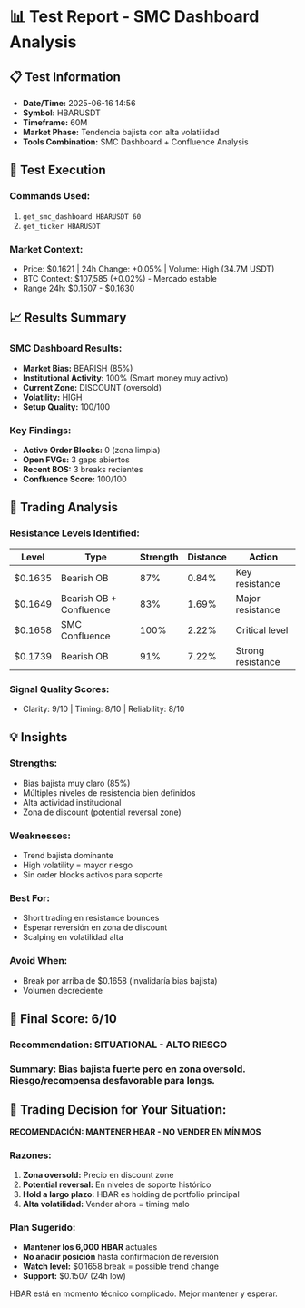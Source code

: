 # 📊 Test Report - SMC Dashboard Analysis

## 📋 Test Information
- **Date/Time:** 2025-06-16 14:56
- **Symbol:** HBARUSDT
- **Timeframe:** 60M
- **Market Phase:** Tendencia bajista con alta volatilidad
- **Tools Combination:** SMC Dashboard + Confluence Analysis

## 🔬 Test Execution
### Commands Used:
1. `get_smc_dashboard HBARUSDT 60`
2. `get_ticker HBARUSDT`

### Market Context:
- Price: $0.1621 | 24h Change: +0.05% | Volume: High (34.7M USDT)
- BTC Context: $107,585 (+0.02%) - Mercado estable
- Range 24h: $0.1507 - $0.1630

## 📈 Results Summary
### SMC Dashboard Results:
- **Market Bias:** BEARISH (85%) 
- **Institutional Activity:** 100% (Smart money muy activo)
- **Current Zone:** DISCOUNT (oversold)
- **Volatility:** HIGH
- **Setup Quality:** 100/100

### Key Findings:
- **Active Order Blocks:** 0 (zona limpia)
- **Open FVGs:** 3 gaps abiertos
- **Recent BOS:** 3 breaks recientes
- **Confluence Score:** 100/100

## 🎯 Trading Analysis
### Resistance Levels Identified:

| Level | Type | Strength | Distance | Action |
|-------|------|----------|----------|---------|
| $0.1635 | Bearish OB | 87% | 0.84% | Key resistance |
| $0.1649 | Bearish OB + Confluence | 83% | 1.69% | Major resistance |
| $0.1658 | SMC Confluence | 100% | 2.22% | Critical level |
| $0.1739 | Bearish OB | 91% | 7.22% | Strong resistance |

### Signal Quality Scores:
- Clarity: 9/10 | Timing: 8/10 | Reliability: 8/10

## 💡 Insights
### Strengths:
- Bias bajista muy claro (85%)
- Múltiples niveles de resistencia bien definidos
- Alta actividad institucional
- Zona de discount (potential reversal zone)

### Weaknesses:
- Trend bajista dominante
- High volatility = mayor riesgo
- Sin order blocks activos para soporte

### Best For:
- Short trading en resistance bounces
- Esperar reversión en zona de discount
- Scalping en volatilidad alta

### Avoid When:
- Break por arriba de $0.1658 (invalidaría bias bajista)
- Volumen decreciente

## 🎯 Final Score: 6/10
### Recommendation: SITUATIONAL - ALTO RIESGO
### Summary: Bias bajista fuerte pero en zona oversold. Riesgo/recompensa desfavorable para longs.

## 📝 Trading Decision for Your Situation:
**RECOMENDACIÓN: MANTENER HBAR - NO VENDER EN MÍNIMOS**

### Razones:
1. **Zona oversold:** Precio en discount zone
2. **Potential reversal:** En niveles de soporte histórico
3. **Hold a largo plazo:** HBAR es holding de portfolio principal
4. **Alta volatilidad:** Vender ahora = timing malo

### Plan Sugerido:
- **Mantener los 6,000 HBAR** actuales
- **No añadir posición** hasta confirmación de reversión
- **Watch level:** $0.1658 break = possible trend change
- **Support:** $0.1507 (24h low)

HBAR está en momento técnico complicado. Mejor mantener y esperar.
